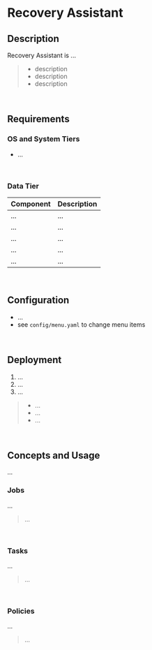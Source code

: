 
# Recovery Assistant

## Description
Recovery Assistant is ...
> - description
> - description
> - description

<br>

## Requirements

### OS and System Tiers
* ...

<br>

### Data Tier

| Component   | Description |
| :---        |    :---   |
| ...      | ...|
| ...    | ...|
| ...   | ...|
| ...    | ...|
| ...     | ... |

<br>

## Configuration
* ...
* see `config/menu.yaml` to change menu items

<br>

## Deployment
1. ...
2. ...
3. ...
> * ...
> * ...
> * ...

<br>

## Concepts and Usage
...

### Jobs
...
> ...

<br>

### Tasks
...
> ...

<br>

### Policies
...
> ...

<br>
